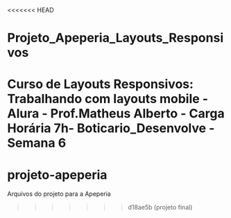 <<<<<<< HEAD
# Projeto_Apeperia_Layouts_Responsivos
Curso de Layouts Responsivos: Trabalhando com layouts mobile - Alura - Prof.Matheus Alberto - Carga Horária  7h- Boticario_Desenvolve - Semana 6
=======
# projeto-apeperia
Arquivos do projeto para a Apeperia
>>>>>>> d18ae5b (projeto final)
